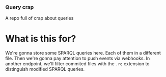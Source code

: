 ### Query crap

A repo full of crap about queries

# What is this for?
We're gonna store some SPARQL queries here. Each of them in a different file.
Then we're gonna pay attention to push events via webhooks. In another endpoint,
we'll filter commited files with the `.rq` extension to distinguish modified
SPARQL queries.
